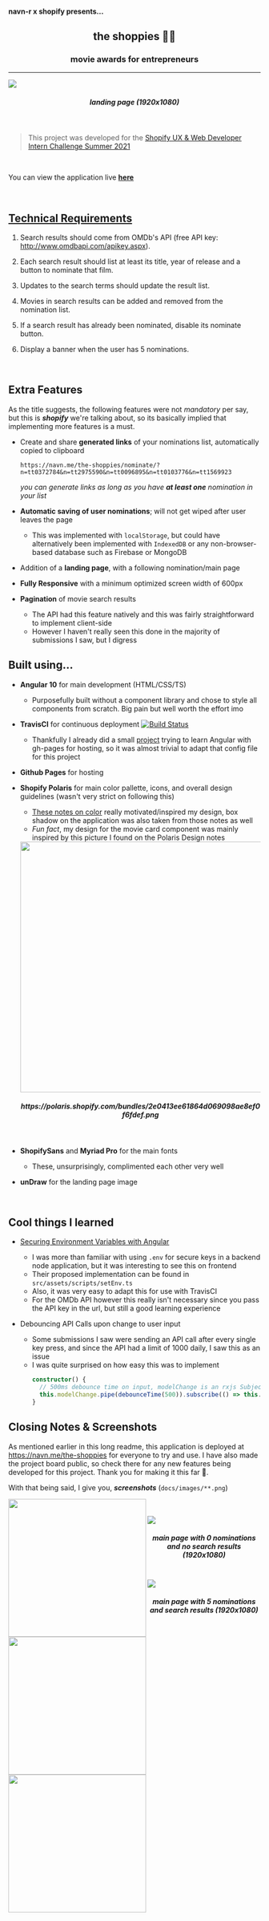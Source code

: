 #### navn-r x shopify presents...

<h2 align="center"><strong>the shoppies</strong> 🎥🍿</h2>
<h3 align="center">movie awards for entrepreneurs</h5>

---

<img src="docs/images/landing1920.png" />
<h5 align="center"><em>landing page (1920x1080)</em></h5>

<br />

> This project was developed for the [Shopify UX & Web Developer Intern Challenge Summer 2021](https://jobs.smartrecruiters.com/ni/Shopify/ee14b4f1-62ec-4a47-850b-2311c57f855b-front-end-developer-intern-remote-summer-2021)

<br />

You can view the application live **[here](https://navn.me/the-shoppies)**

<br />

## [Technical Requirements](https://docs.google.com/document/d/1AZO0BZwn1Aogj4f3PDNe1mhq8pKsXZxtrG--EIbP_-w/edit#heading=h.l4jllv59h2hm)

1. Search results should come from OMDb's API (free API key: http://www.omdbapi.com/apikey.aspx).  
 
2. Each search result should list at least its title, year of release and a button to nominate that film.  
 
3. Updates to the search terms should update the result list.  
 
4. Movies in search results can be added and removed from the nomination list.  
 
5. If a search result has already been nominated, disable its nominate button.  
 
6. Display a banner when the user has 5 nominations.  

<br />


## Extra Features

As the title suggests, the following features were not *mandatory* per say, but this is **_shopify_** we're talking about, so its basically implied that implementing more features is a must.

- Create and share **generated links** of your nominations list, automatically copied to clipboard
  ```
  https://navn.me/the-shoppies/nominate/?n=tt0372784&n=tt2975590&n=tt0096895&n=tt0103776&n=tt1569923
  ```
  _you can generate links as long as you have **at least one** nomination in your list_

- **Automatic saving of user nominations**; will not get wiped after user leaves the page
  - This was implemented with `localStorage`, but could have alternatively been implemented with `IndexedDB` or any non-browser-based database such as Firebase or MongoDB 

- Addition of a **landing page**, with a following nomination/main page

- **Fully Responsive** with a minimum optimized screen width of 600px

- **Pagination** of movie search results
  - The API had this feature natively and this was fairly straightforward to implement client-side
  - However I haven't really seen this done in the majority of submissions I saw, but I digress

## Built using...

- **Angular 10** for main development (HTML/CSS/TS)
  - Purposefully built without a component library and chose to style all components from scratch. Big pain but well worth the effort imo
  
- **TravisCI** for continuous deployment [![Build Status](https://travis-ci.com/navn-r/the-shoppies.svg?token=Ct2fJ4682aaQJwkdoPri&branch=src)](https://travis-ci.com/navn-r/the-shoppies)
  - Thankfully I already did a small [project](https://github.com/navn-r/gh-search) trying to learn Angular with gh-pages for hosting, so it was almost trivial to adapt that config file for this project
  
- **Github Pages** for hosting

- **Shopify Polaris** for main color pallette, icons, and overall design guidelines (wasn't very strict on following this)
  - [These notes on color](https://polaris.shopify.com/design/colors#navigation) really motivated/inspired my design, box shadow on the application was also taken from those notes as well
  - *Fun fact*, my design for the movie card component was mainly inspired by this picture I found on the Polaris Design notes

  <img align="center" width="500" src="docs/images/polariscard.png">
  <h5 align="center"><em>https://polaris.shopify.com/bundles/2e0413ee61864d069098ae8ef0f6fdef.png</em></h5>

<br />

- **ShopifySans** and **Myriad Pro** for the main fonts
  - These, unsurprisingly, complimented each other very well

- **unDraw** for the landing page image

<br/>

## Cool things I learned

- [Securing Environment Variables with Angular](https://medium.com/better-programming/how-to-secure-angular-environment-variables-for-use-in-github-actions-39c07587d590)
  - I was more than familiar with using `.env` for secure keys in a backend node application, but it was interesting to see this on frontend
  - Their proposed implementation can be found in `src/assets/scripts/setEnv.ts`
  - Also, it was very easy to adapt this for use with TravisCI
  - For the OMDb API however this really isn't necessary since you pass the API key in the url, but still a good learning experience

- Debouncing API Calls upon change to user input
  - Some submissions I saw were sending an API call after every single key press, and since the API had a limit of 1000 daily, I saw this as an issue 
  - I was quite surprised on how easy this was to implement
    ```ts
    constructor() {
      // 500ms debounce time on input, modelChange is an rxjs Subject 
      this.modelChange.pipe(debounceTime(500)).subscribe(() => this.onSearch.emit(this.searchText));
    }
    ```

## Closing Notes & Screenshots

As mentioned earlier in this long readme, this application is deployed at https://navn.me/the-shoppies for everyone to try and use. I have also made the project board public, so check there for any new features being developed for this project. Thank you for making it this far 💯.

With that being said, I give you, **_screenshots_** (`docs/images/**.png`)

<span>
<img src="docs/images/landing600.png" width="275" align="left"/>
<img src="docs/images/app-empty600.png" width="275" align="left"/>
<img src="docs/images/app-full600.png" width="275" align="left"/>
</span>

<br />

<!-- <h5 align="center"><em>landing (left) and empty main pages (right) (600x1080)</em></h5> -->

<br />


<img src="docs/images/app-empty1920.png" />
<h5 align="center"><em>main page with 0 nominations and no search results (1920x1080)</em></h5>

<br />

<img src="docs/images/app-full1920.png" />
<h5 align="center"><em>main page with 5 nominations and search results (1920x1080)</em></h5>